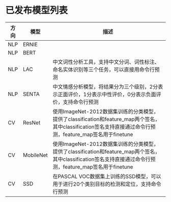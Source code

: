 # 已发布模型列表
|方向 | 模型 | 描述 |
|---|---|---|
|NLP | ERNIE |  |
|NLP | BERT |  |
|NLP | LAC | 中文词性分析工具，支持中文分词、词性标注、命名实体识别等三个任务，可以直接用命令行预测 |
|NLP | SENTA | 中文情感分析模型，将结果分为三个级别，2分表示正面评价，1分表示中性评价，0分表示负面评价，支持命令行预测 |
|CV | ResNet | 使用ImageNet-2012数据集训练的分类模型，提供了classification和feature_map两个签名，其中classification签名支持直接通过命令行预测，feature_map签名用于finetune  |
|CV | MobileNet | 使用ImageNet-2012数据集训练的分类模型，提供了classification和feature_map两个签名，其中classification签名支持直接通过命令行预测，feature_map签名用于finetune |
|CV | SSD | 在PASCAL VOC数据集上训练的SSD模型，可以用于进行20个类别目标的检测和定位，支持命令行预测 |
